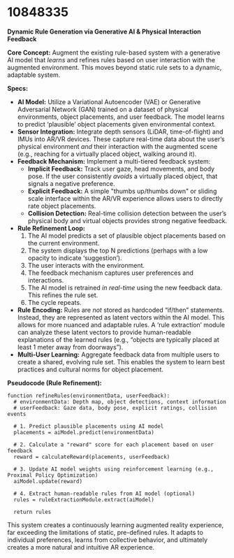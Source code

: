 # 10848335

**Dynamic Rule Generation via Generative AI & Physical Interaction Feedback**

**Core Concept:** Augment the existing rule-based system with a generative AI model that *learns* and refines rules based on user interaction with the augmented environment. This moves beyond static rule sets to a dynamic, adaptable system.

**Specs:**

*   **AI Model:** Utilize a Variational Autoencoder (VAE) or Generative Adversarial Network (GAN) trained on a dataset of physical environments, object placements, and user feedback. The model learns to predict ‘plausible’ object placements given environmental context.
*   **Sensor Integration:** Integrate depth sensors (LiDAR, time-of-flight) and IMUs into AR/VR devices. These capture real-time data about the user’s physical environment *and* their interaction with the augmented scene (e.g., reaching for a virtually placed object, walking around it).
*   **Feedback Mechanism:** Implement a multi-tiered feedback system:
    *   **Implicit Feedback:** Track user gaze, head movements, and body pose.  If the user consistently *avoids* a virtually placed object, that signals a negative preference.
    *   **Explicit Feedback:**  A simple "thumbs up/thumbs down" or sliding scale interface within the AR/VR experience allows users to directly rate object placements.
    *   **Collision Detection:**  Real-time collision detection between the user’s physical body and virtual objects provides strong negative feedback.
*   **Rule Refinement Loop:**
    1.  The AI model predicts a set of plausible object placements based on the current environment.
    2.  The system displays the top N predictions (perhaps with a low opacity to indicate ‘suggestion’).
    3.  The user interacts with the environment.
    4.  The feedback mechanism captures user preferences and interactions.
    5.  The AI model is retrained *in real-time* using the new feedback data.  This refines the rule set.
    6.  The cycle repeats.
*   **Rule Encoding:**  Rules are *not* stored as hardcoded “if/then” statements. Instead, they are represented as latent vectors within the AI model. This allows for more nuanced and adaptable rules.  A ‘rule extraction’ module can analyze these latent vectors to provide human-readable explanations of the learned rules (e.g., “objects are typically placed at least 1 meter away from doorways”).
*   **Multi-User Learning:** Aggregate feedback data from multiple users to create a shared, evolving rule set. This enables the system to learn best practices and cultural norms for object placement.

**Pseudocode (Rule Refinement):**

```
function refineRules(environmentData, userFeedback):
  # environmentData: Depth map, object detections, context information
  # userFeedback: Gaze data, body pose, explicit ratings, collision events

  # 1. Predict plausible placements using AI model
  placements = aiModel.predict(environmentData)

  # 2. Calculate a "reward" score for each placement based on user feedback
  reward = calculateReward(placements, userFeedback)

  # 3. Update AI model weights using reinforcement learning (e.g., Proximal Policy Optimization)
  aiModel.update(reward)

  # 4. Extract human-readable rules from AI model (optional)
  rules = ruleExtractionModule.extract(aiModel)

  return rules
```

This system creates a continuously learning augmented reality experience, far exceeding the limitations of static, pre-defined rules. It adapts to individual preferences, learns from collective behavior, and ultimately creates a more natural and intuitive AR experience.